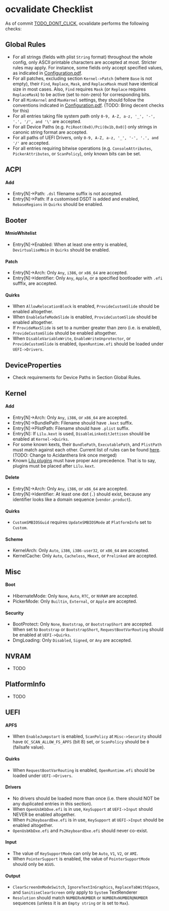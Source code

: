 ocvalidate Checklist
=====================

As of commit [TODO_DONT_CLICK](TODO), ocvalidate performs the following checks:

## Global Rules
- For all strings (fields with plist `String` format) throughout the whole config, only ASCII printable characters are accepted at most. Stricter rules may apply. For instance, some fields only accept specified values, as indicated in [Configuration.pdf](https://github.com/acidanthera/OpenCorePkg/blob/master/Docs/Configuration.pdf).
- For all patches, excluding section `Kernel->Patch` (where `Base` is not empty), their `Find`, `Replace`, `Mask`, and `ReplaceMask` must have identical size in most cases. Also, `Find` requires `Mask` (or `Replace` requires `ReplaceMask`) to be active (set to non-zero) for corresponding bits.
- For all `MinKernel` and `MaxKernel` settings, they should follow the conventions indicated in [Configuration.pdf](https://github.com/acidanthera/OpenCorePkg/blob/master/Docs/Configuration.pdf). (TODO: Bring decent checks for this)
- For all entries taking file system path only `0-9, A-Z, a-z, '_', '-', '.', '/', and '\'` are accepted.
- For all Device Paths (e.g. `PciRoot(0x0)/Pci(0x1b,0x0)`) only strings in canonic string format are accepted.
- For all paths of UEFI Drivers, only `0-9, A-Z, a-z, '_', '-', '.', and '/'` are accepted.
- For all entries requiring bitwise operations (e.g. `ConsoleAttributes`, `PickerAttributes`, or `ScanPolicy`), only known bits can be set.

## ACPI
#### Add
- Entry[N]->Path: `.dsl` filename suffix is not accepted.
- Entry[N]->Path: If a customised DSDT is added and enabled, `RebaseRegions` in `Quirks` should be enabled.

## Booter
#### MmioWhitelist
- Entry[N]->Enabled: When at least one entry is enabled, `DevirtualiseMmio` in `Quirks` should be enabled.
#### Patch
- Entry[N]->Arch: Only `Any`, `i386`, or `x86_64` are accepted.
- Entry[N]->Identifier: Only `Any`, `Apple`, or a specified bootloader with `.efi` sufffix, are accepted.
#### Quirks
- When `AllowRelocationBlock` is enabled, `ProvideCustomSlide` should be enabled altogether.
- When `EnableSafeModeSlide` is enabled, `ProvideCustomSlide` should be enabled altogether.
- If `ProvideMaxSlide` is set to a number greater than zero (i.e. is enabled), `ProvideCustomSlide` should be enabled altogether.
- When `DisableVariableWrite`, `EnableWriteUnprotector`, or `ProvideCustomSlide` is enabled, `OpenRuntime.efi` should be loaded under `UEFI->Drivers`.

## DeviceProperties
- Check requirements for Device Paths in Section Global Rules.

## Kernel
#### Add
- Entry[N]->Arch: Only `Any`, `i386`, or `x86_64` are accepted.
- Entry[N]->BundlePath: Filename should have `.kext` suffix.
- Entry[N]->PlistPath: Filename should have `.plist` suffix.
- Entry[N]: If `Lilu.kext` is used, `DisableLinkeditJettison` should be enabled at `Kernel->Quirks`.
- For some known kexts, their `BundlePath`, `ExecutablePath`, and `PlistPath` must match against each other. Current list of rules can be found [here](https://github.com/PMheart/OpenCorePkg/blob/master/Utilities/ocvalidate/ValidateKernel.c). (TODO: Change to Acidanthera link once merged)
- Known [Lilu plugins](https://github.com/acidanthera/Lilu/blob/master/KnownPlugins.md) must have proper `Add` precedence. That is to say, plugins must be placed after `Lilu.kext`.
#### Delete
- Entry[N]->Arch: Only `Any`, `i386`, or `x86_64` are accepted.
- Entry[N]->Identifier: At least one dot (`.`) should exist, because any identifier looks like a domain sequence (`vendor.product`).
#### Quirks
- `CustomSMBIOSGuid` requires `UpdateSMBIOSMode` at `PlatformInfo` set to `Custom`.
#### Scheme
- KernelArch: Only `Auto`, `i386`, `i386-user32`, or `x86_64` are accepted.
- KernelCache: Only `Auto`, `Cacheless`, `Mkext`, or `Prelinked` are accepted.

## Misc
#### Boot
- HibernateMode: Only `None`, `Auto`, `RTC`, or `NVRAM` are accepted.
- PickerMode: Only `Builtin`, `External`, or `Apple` are accepted.
#### Security
- BootProtect: Only `None`, `Bootstrap`, or `BootstrapShort` are accepted. When set to `Bootstrap` or `BootstrapShort`, `RequestBootVarRouting` should be enabled at `UEFI->Quirks`.
- DmgLoading: Only `Disabled`, `Signed`, or `Any` are accepted.

## NVRAM
- TODO

## PlatformInfo
- TODO

## UEFI
#### APFS
- When `EnableJumpstart` is enabled, `ScanPolicy` at `Misc->Security` should have `OC_SCAN_ALLOW_FS_APFS` (bit 8) set, or `ScanPolicy` should be `0` (failsafe value).
#### Quirks
- When `RequestBootVarRouting` is enabled, `OpenRuntime.efi` should be loaded under `UEFI->Drivers`.
#### Drivers
- No drivers should be loaded more than once (i.e. there should NOT be any duplicated entries in this section).
- When `OpenUsbKbDxe.efi` is in use, `KeySupport` at `UEFI->Input` should NEVER be enabled altogether.
- When `Ps2KeyboardDxe.efi` is in use, `KeySupport` at `UEFI->Input` should be enabled altogether.
- `OpenUsbKbDxe.efi` and `Ps2KeyboardDxe.efi` should never co-exist.
#### Input
- The value of `KeySupportMode` can only be `Auto`, `V1`, `V2`, or `AMI`.
- When `PointerSupport` is enabled, the value of `PointerSupportMode` should only be `ASUS`.
#### Output
- `ClearScreenOnModeSwitch`, `IgnoreTextInGraphics`, `ReplaceTabWithSpace`, and `SanitiseClearScreen` only apply to `System` TextRenderer
- `Resolution` should match `NUMBERxNUMBER` or `NUMBERxNUMBER@NUMBER` sequences (unless it is an `Empty string` or is set to `Max`).
